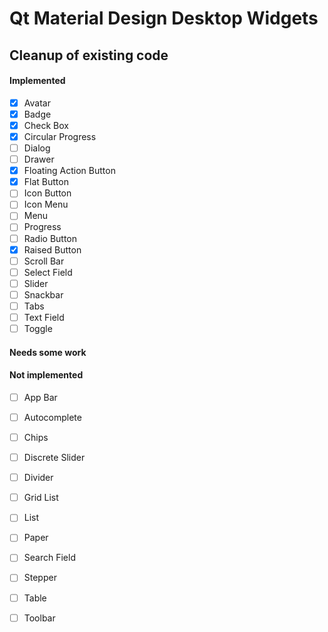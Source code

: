 # Qt Material Design Desktop Widgets

## Cleanup of existing code

#### Implemented

- [x] Avatar
- [x] Badge
- [x] Check Box
- [x] Circular Progress
- [ ] Dialog
- [ ] Drawer
- [x] Floating Action Button
- [x] Flat Button
- [ ] Icon Button
- [ ] Icon Menu
- [ ] Menu
- [ ] Progress
- [ ] Radio Button
- [x] Raised Button
- [ ] Scroll Bar
- [ ] Select Field
- [ ] Slider
- [ ] Snackbar
- [ ] Tabs
- [ ] Text Field
- [ ] Toggle

#### Needs some work

#### Not implemented

- [ ] App Bar
- [ ] Autocomplete
- [ ] Chips
- [ ] Discrete Slider
- [ ] Divider
- [ ] Grid List
- [ ] List
- [ ] Paper
- [ ] Search Field
- [ ] Stepper
- [ ] Table
- [ ] Toolbar

